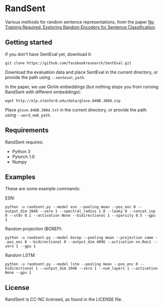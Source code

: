 # RandSent

Various methods for random sentence representations, from the paper [No Training Required: Exploring Random Encoders for Sentence Classification](https://openreview.net/forum?id=BkgPajAcY7).

## Getting started

If you don't have SentEval yet, download it:

`git clone https://github.com/facebookresearch/SentEval.git`

Download the evaluation data and place SentEval in the current directory, or provide the path using `--senteval_path`.

In the paper, we use GloVe embeddings (but nothing stops you from running RandSent with different embeddings):

`wget http://nlp.stanford.edu/data/glove.840B.300d.zip`

Place `glove.840B.300d.txt` in the current directory, or provide the path using `--word_emb_path`.

## Requirements

RandSent requires:

* Python 3
* Pytorch 1.0
* Numpy

## Examples

These are some example commands:

ESN:

`python -u randsent.py --model esn --pooling mean --pos_enc 0 --output_dim 2048 --zero 1 --spectral_radius 1.0 --leaky 0 --concat_inp 0 --stdv 0.1 --activation None --bidirectional 1 --sparsity 0.5 --gpu 1`

Random projection (BOREP):

`python -u randsent.py --model borep --pooling mean --projection same --pos_enc 0 --bidirectional 0 --output_dim 4096 --activation nn.ReLU --zero 1 --gpu 1`

Random LSTM:

`python -u randsent.py --model lstm --pooling mean --pos_enc 0 --bidirectional 1 --output_dim 2048 --zero 1 --num_layers 1 --activation None --gpu 1`

## License
RandSent is CC-NC licensed, as found in the LICENSE file.
